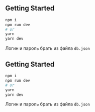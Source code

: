 ## Getting Started

```bash
npm i
npm run dev
# or
yarn
yarn dev
```

Логин и пароль брать из файла `db.json`

## Getting Started

```bash
npm i
npm run dev
# or
yarn
yarn dev
```

Логин и пароль брать из файла `db.json`
